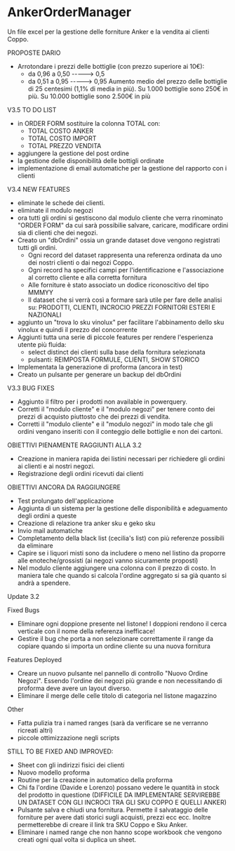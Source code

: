 # AnkerOrderManager
Un file excel per la gestione delle forniture Anker e la vendita ai clienti Coppo.


PROPOSTE DARIO
- Arrotondare i prezzi delle bottiglie (con prezzo superiore ai 10€):
  - da 0,96 a 0,50 -----> 0,5
  - da 0,51 a 0,95 -----> 0,95
Aumento medio del prezzo delle bottiglie di 25 centesimi (1,1% di media in più).
Su 1.000 bottiglie sono 250€ in più.
Su 10.000 bottiglie sono 2.500€ in più 

V3.5 TO DO LIST
- in ORDER FORM sostituire la colonna TOTAL con:
  - TOTAL COSTO ANKER
  - TOTAL COSTO IMPORT
  - TOTAL PREZZO VENDITA
- aggiungere la gestione del post ordine
- la gestione delle disponibilità delle bottigli ordinate
- implementazione di email automatiche per la gestione del rapporto con i clienti

V3.4 NEW FEATURES
- eliminate le schede dei clienti.
- eliminate il modulo negozi
- ora tutti gli ordini si gestiscono dal modulo cliente che verra rinominato "ORDER FORM" da cui sarà possibilie salvare, caricare, modificare ordini sia di clienti che dei negozi.
- Creato un "dbOrdini" ossia un grande dataset dove vengono registrati tutti gli ordini.
  - Ogni record del dataset rappresenta una referenza ordinata da uno dei nostri clienti o dai negozi Coppo.
  - Ogni record ha specifici campi per l'identificazione e l'associazione al corretto cliente e alla corretta fornitura
  - Alle forniture è stato associato un dodice riconoscitivo del tipo MMMYY
  - Il dataset che si verrà così a formare sarà utile per fare delle analisi su: PRODOTTI, CLIENTI, INCROCIO PREZZI FORNITORI ESTERI E NAZIONALI
- aggiunto un "trova lo sku vinolux" per facilitare l'abbinamento dello sku vinolux e quindi il prezzo del concorrente
- Aggiunti tutta una serie di piccole features per rendere l'esperienza utente più fluida:
  - select distinct dei clienti sulla base della fornitura selezionata
  - pulsanti: REIMPOSTA FORMULE, CLIENTI, SHOW STORICO
- Implementata la generazione di proforma (ancora in test)
- Creato un pulsante per generare un backup del dbOrdini

V3.3 BUG FIXES 
- Aggiunto il filtro per i prodotti non available in powerquery.
- Corretti il "modulo cliente" e il "modulo negozi" per tenere conto dei prezzi di acquisto piuttosto che dei prezzi di vendita.
- Corretti il "modulo cliente" e il "modulo negozi" in modo tale che gli ordini vengano inseriti con il conteggio delle bottiglie e non dei cartoni.


OBIETTIVI PIENAMENTE RAGGIUNTI ALLA 3.2
- Creazione in maniera rapida dei listini necessari per richiedere gli ordini ai clienti e ai nostri negozi.
- Registrazione degli ordini ricevuti dai clienti

OBIETTIVI ANCORA DA RAGGIUNGERE
- Test prolungato dell'applicazione
- Aggiunta di un sistema per la gestione delle disponibilità e adeguamento degli ordini a queste
- Creazione di relazione tra anker sku e geko sku
- Invio mail automatiche
- Completamento della black list (cecilia's list) con più referenze possibili da eliminare
- Capire se i liquori misti sono da includere o meno nel listino da proporre alle enoteche/grossisti (ai negozi vanno sicuramente proposti)
- Nel modulo cliente aggiungere una colonna con il prezzo di costo. In maniera tale che quando si calcola l'ordine aggregato si sa già quanto si andrà a spendere.


Update 3.2

Fixed Bugs
- Eliminare ogni doppione presente nel listone! I doppioni rendono il cerca verticale con il nome della referenza inefficace!
- Gestire il bug che porta a non selezionare correttamente il range da copiare quando si importa un ordine cliente su una nuova fornitura 

Features Deployed
- Creare un nuovo pulsante nel pannello di controllo "Nuovo Ordine Negozi". Essendo l'ordine dei negozi più grande e non necessitando di proforma deve avere un layout diverso.
- Eliminare il merge delle celle titolo di categoria nel listone magazzino

Other
- Fatta pulizia tra i named ranges (sarà da verificare se ne verranno ricreati altri)
- piccole ottimizzazione negli scripts

  
STILL TO BE FIXED AND IMPROVED:
  - Sheet con gli indirizzi fisici dei clienti
  - Nuovo modello proforma
  - Routine per la creazione in automatico della proforma
  - Chi fa l'ordine (Davide e Lorenzo) possano vedere le quantità in stock del prodotto in questione (DIFFICILE DA IMPLEMENTARE SERVIREBBE UN DATASET CON GLI INCROCI TRA GLI SKU COPPO E QUELLI ANKER)
  - Pulsante salva e chiudi una fornitura. Permette il salvataggio delle forniture per avere dati storici sugli acquisti, prezzi ecc ecc. Inoltre permetterebbe di creare il link tra SKU Coppo e Sku Anker.
  - Eliminare i named range che non hanno scope workbook che vengono creati ogni qual volta si duplica un sheet.
